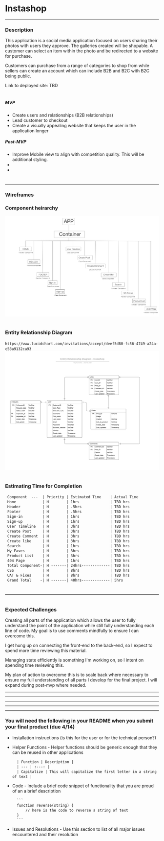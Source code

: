 # Instashop

---

### Description

This application is a social media application focused on users sharing their photos with users they approve. The galleries created will be shopable. A customer can select an item within the photo and be redirected to a website for purchase.

Customers can purchase from a range of categories to shop from while sellers can create an account which can include B2B and B2C with B2C being public.

Link to deployed site: TBD

#

##### MVP

- Create users and relationships (B2B relationships)
- Lead customer to checkout
- Create a visually appealing website that keeps the user in the application longer

##### Post-MVP

- Improve Mobile view to align with competition quality. This will be additional styling.
-
-

#

---

### Wireframes

### Component heirarchy

![ERD](https://github.com/ReginaClarke/Instashop/blob/master/Media/Component%20Hierarchy.jpeg)

#

### Entity Relationship Diagram

`https://www.lucidchart.com/invitations/accept/deef5d80-fc56-4749-a24a-c58a9132ca93`
![ERD](https://github.com/ReginaClarke/Instashop/blob/master/Media/Entity%20Relationship%20Diagram%20-%20Instashop.png)

#

### Estimating Time for Completion

     Component  ---  | Priority | Estimated Time    | Actual Time
     Home            | H        | 1hrs              | TBD hrs
     Header          | H        | .5hrs             | TBD hrs
     Footer          | H        | .5hrs             | TBD hrs
     Sign-in         | H        | 1hrs              | TBD hrs
     Sign-up         | H        | 1hrs              | TBD hrs
     User Timeline   | H        | 3hrs              | TBD hrs
     Create Post     | H        | 3hrs              | TBD hrs
     Create Comment  | H        | 3hrs              | TBD hrs
     Create like     | H        | 3hrs              | TBD hrs
     Search          | H        | 1hrs              | TBD hrs
     My Faves        | H        | 3hrs              | TBD hrs
     Product List    | H        | 3hrs              | TBD hrs
     404 Page        | H        | 1hrs              | TBD hrs
     Total Component-| H -------| 24hrs-------------| TBD hrs
     CSS             | H        | 8hrs              | TBD hrs
     UAT & Fixes     | H        | 8hrs              | TBD hrs
     Grand Total    -| H -------| 40hrs-------------| 5hrs
#

---

#

### Expected Challenges

Creating all parts of the application which allows the user to fully understand the point of the application while still fully understanding each line of code. My goal is to use comments mindfully to ensure I can overcome this.

I get hung up on connecting the front-end to the back-end, so I expect to spend more time reviewing this material.

Managing state efficiently is something I'm working on, so I intent on spending time reviewing this.

My plan of action to overcome this is to scale back where necessary to ensure my full understanding of all parts I develop for the final project. I will expand during post-mvp where needed.

---

---

---

---

---

### You will need the following in your README when you submit your final product (due 4/14)

- Installation instructions (is this for the user or for the technical person?)

- Helper Functions - Helper functions should be generic enough that they can be reused in other applications

      	| Function | Description |
      	| --- | :---: |
      	| Capitalize | This will capitalize the first letter in a string of text |

- Code - Include a brief code snippet of functionality that you are proud of an a brief description

      	```
      	function reverse(string) {
      		// here is the code to reverse a string of text
      	}
      	```

- Issues and Resolutions - Use this section to list of all major issues encountered and their resolution
